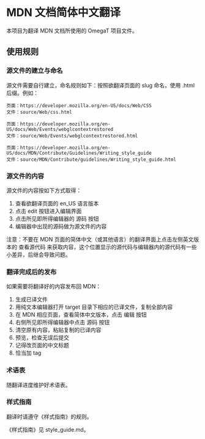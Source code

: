 # MDN 文档简体中文翻译

本项目为翻译 MDN 文档所使用的 OmegaT 项目文件。

## 使用规则

### 源文件的建立与命名

源文件需要自行建立，命名规则如下：按照欲翻译页面的 slug 命名，使用 .html 后缀。例如：

    页面：https://developer.mozilla.org/en-US/docs/Web/CSS
    文件：source/Web/css.html

    页面：https://developer.mozilla.org/en-US/docs/Web/Events/webglcontextrestored
    文件：source/Web/Events/webglcontextrestored.html

    页面：https://developer.mozilla.org/en-US/docs/MDN/Contribute/Guidelines/Writing_style_guide
    文件：source/MDN/Contribute/guidelines/Writing_style_guide.html

### 源文件的内容

源文件的内容按如下方式取得：

1. 查看欲翻译页面的 en_US 语言版本
2. 点击 edit 按钮进入编辑界面
3. 点击所见即所得编辑器的 源码 按钮
4. 编辑器中出现的源码做为源文件的内容

注意：不要在 MDN 页面的简体中文（或其他语言）的翻译界面上点击左侧英文版本的 查看源代码 来获取内容，这个位置显示的源代码与编辑器内的源代码有一些小差异，后继会导致问题。

### 翻译完成后的发布

如果需要将翻译好的内容发布回 MDN：

1. 生成已译文件
2. 用纯文本编辑器打开 target 目录下相应的已译文件，复制全部内容
3. 在 MDN 相应页面，查看简体中文版本，点击 编辑 按钮
4. 右侧所见即所得编辑器中点击 源码 按钮
5. 清空原有内容，粘贴复制的已译内容
6. 预览，检查无误后提交
7. 记得改页面的中文标题
8. 恰当加 tag

### 术语表

随翻译进度维护好术语表。

### 样式指南

翻译时请遵守《样式指南》的规则。

《样式指南》见 style_guide.md。



